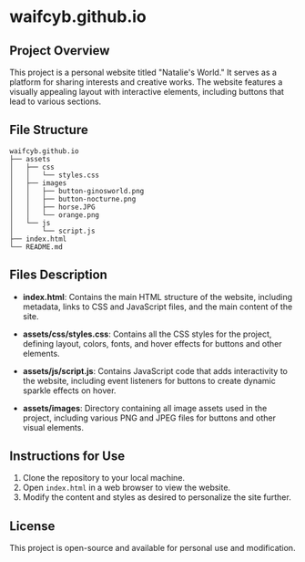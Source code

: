 # waifcyb.github.io

## Project Overview
This project is a personal website titled "Natalie's World." It serves as a platform for sharing interests and creative works. The website features a visually appealing layout with interactive elements, including buttons that lead to various sections.

## File Structure
```
waifcyb.github.io
├── assets
│   ├── css
│   │   └── styles.css
│   ├── images
│   │   ├── button-ginosworld.png
│   │   ├── button-nocturne.png
│   │   ├── horse.JPG
│   │   └── orange.png
│   └── js
│       └── script.js
├── index.html
└── README.md
```

## Files Description

- **index.html**: Contains the main HTML structure of the website, including metadata, links to CSS and JavaScript files, and the main content of the site.

- **assets/css/styles.css**: Contains all the CSS styles for the project, defining layout, colors, fonts, and hover effects for buttons and other elements.

- **assets/js/script.js**: Contains JavaScript code that adds interactivity to the website, including event listeners for buttons to create dynamic sparkle effects on hover.

- **assets/images**: Directory containing all image assets used in the project, including various PNG and JPEG files for buttons and other visual elements.

## Instructions for Use
1. Clone the repository to your local machine.
2. Open `index.html` in a web browser to view the website.
3. Modify the content and styles as desired to personalize the site further.

## License
This project is open-source and available for personal use and modification.